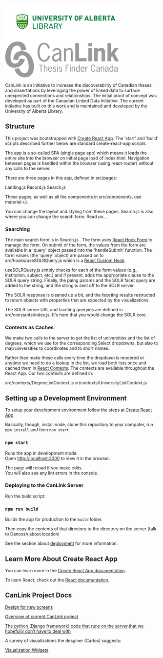![University of Alberta Library](docs/UofALibrary.jpg) ![CanLink](src/images/CanLinklogo-gray.png) 

CanLink is an initiative to increase the discoverability of Canadian theses and dissertations by leveraging the power of linked data to surface unexpected connections and relationships.
The initial proof of concept was developed as part of the Canadian Linked Data Initiative.
The current initiative has built on this work and is maintained and developed by the University of Alberta Library.

## Structure

This project was bootstrapped with [Create React App](https://github.com/facebook/create-react-app).  The 'start' and 'build' scripts described further below are standard create-react-app scripts.  

The app is a so-called SPA (single page app) which means it loads the entire site into the browser on initial page load of index.html.  Navigation between pages is handled within the browser (using react-router) without any calls to the server.

There are three pages in this app, defined in src/pages:

Landing.js
Record.js 
Search.js

These pages, as well as all the components in src/components, use material-ui.

You can change the layout and styling from these pages.  Search.js is also where you can change the search form.  Read on...

### Searching

The main search form is in Search.js .  The form uses [React Hook Form](https://react-hook-form.com) to manage the form.  On submit of the form, the values from the form are available in a 'query' object passed into the 'handleSubmit' function.  The form values (the 'query' object) are passed on to src/hooks/useSOLRQuery.js which is a [React Custom Hook](https://reactjs.org/docs/hooks-custom.html).  

useSOLRQuery.js simply checks for each of the form values (e.g., institution, subject, etc.) and if present, adds the appropriate clause to the SOLR query string.  Finally, the paing params and the SOLR facet query are added to the string, and the string is sent off to the SOLR server.

The SOLR response is cleaned up a bit, and the faceting results restructed to return objects with properties that are expected by the visualizations.

The SOLR server URL and faceting queryies are defined in src/constants/index.js.  It's here that you would change the SOLR core.

### Contexts as Caches

We make two calls to the server to get the list of universities and the list of degrees, which we use for the corresponding Select dropdowns, but also to map universities to coordinates and to short names.

Rather than make these calls every time the dropdown is rendered or anytime we need to do a lookup in the list, we load both lists once and cached them in [React Contexts](https://reactjs.org/docs/context.html).  The contexts are available throughout the React App.  Our two contexts are defined in:

src/contexts/DegreeListContext.js
sr/contexts/UniversityListContext.js

## Setting up a Development Environment

To setup your development environment follow the steps at [Create React App](https://create-react-app.dev) 

Basically, though, install node, clone this repository to your computer, run ``npm install`` and then ``npm start``

### `npm start`

Runs the app in development mode.<br />
Open [http://localhost:3000](http://localhost:3000) to view it in the browser.

The page will reload if you make edits.<br />
You will also see any lint errors in the console.

### Deploying to the CanLink Server

Run the build script:

### `npm run build`

Builds the app for production to the `build` folder.<br />

Then copy the contents of that directory to the directory on the server (talk to Danoosh about location)

See the section about [deployment](https://facebook.github.io/create-react-app/docs/deployment) for more information.

## Learn More About Create React App

You can learn more in the [Create React App documentation](https://facebook.github.io/create-react-app/docs/getting-started).

To learn React, check out the [React documentation](https://reactjs.org/).

## CanLink Project Docs

[Design for new screens](https://drive.google.com/file/d/1gsIiCqvR3kt8DLpLdquqFZTwuN43hXzV/view)

[Overview of current CanLink project](https://docs.google.com/document/d/15T8j8zr6ntBbpHhcsqA15frGLpIhR90sz5vme1U8l0c/edit#)

[The python (Django framework) code that runs on the server,that we hopefully don’t have to deal with](https://github.com/ualbertalib/metadata/tree/CanLink/scripts/canlink-data/code)

A survey of visualizations the desginer (Carlos) suggests:

[Visualization Widgets](https://docs.google.com/spreadsheets/d/1AVSWy4_FZgnBmsnccWEOUgdVMmIJuMaLeW28wqX8Uzk/edit?ts=5ef65707#gid=0)
